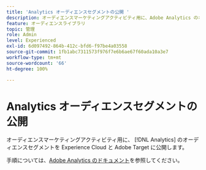 ```yaml
---
title: 'Analytics オーディエンスセグメントの公開 '
description: オーディエンスマーケティングアクティビティ用に、Adobe Analytics のオーディエンスセグメントを Experience Cloud と Adobe Target に公開する方法。
feature: オーディエンスライブラリ
topic: 管理
role: Admin
level: Experienced
exl-id: 6d097492-864b-412c-bfd6-f97be4a03558
source-git-commit: 1fb1abc7311573f976f7e6b6ae67f60ada10a3e7
workflow-type: tm+mt
source-wordcount: '66'
ht-degree: 100%

---
```


# Analytics オーディエンスセグメントの公開

オーディエンスマーケティングアクティビティ用に、 [!DNL Analytics] のオーディエンスセグメントを Experience Cloud と Adobe Target に公開します。

手順については、[Adobe Analytics のドキュメント](https://experienceleague.adobe.com/docs/analytics/components/segmentation/segmentation-workflow/seg-publish.html?lang=ja)を参照してください。
